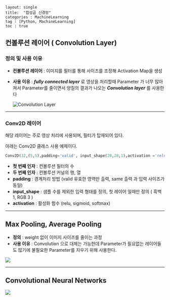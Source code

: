 ```
layout: single
title:  "합성곱 신경망"
categories : MachineLearning
tag : [Python, MachineLearning]
toc : true
```

## 컨볼루션 레이어 ( Convolution Layer)

### 정의 및 사용 이유

* __컨볼루션 레이어__ : 이미지를 필터를 통해 사이즈를 조정해 Activation Map을 생성

* __사용 이유__ : ___fully connected layer___ 로 영상을 처리할때 Parameter 가 너무 많아져서 Parameter를 줄이면서 양질의 결과가 나오는 ___Convolution layer___ 를 사용한다

  ![Convolution Layer](https://www.researchgate.net/profile/Hiromu-Yakura/publication/323792694/figure/fig1/AS:615019968475136@1523643595196/Outline-of-the-convolutional-layer.png)

---

### Conv2D 레이어

해당 레이어는 주로 영상 처리에 사용되며, 필터가 탑재되어 있다.

아래는 Conv2D 클래스 사용 예제이다.

```python
Conv2D(32,(5,5),padding='valid', input_shape(28,28,1),activation ='relu')
```

* __첫 번째 인자__ : 컨볼루션 필터의 수
* __두 번째 인자__ : 컨볼루션 커널의 행, 열
* __padding__ : 경계처리 방법 (valid 유효한 영역만 출력, same 출력 과 입력 사이즈가 동일)
* __input_shape__ : 샘플 수를 제외한 입력 형태를 정의, 첫 레이어 일때만 정의 ( 흑백 1, RGB 3 )
* __activation__ : 활성화 함수 (relu, sigmoid, softmax)

---

## Max Pooling, Average Pooling

* __정의__ : weight 없이 이미지 사이즈를 줄이는 과정
* __사용 이유__ : Convolution 으로 대체는 가능한데 Parameter가 필요없는 레이어들도 많기에 불필요한 Parameter를 지우기 위해 사용한다.

![](https://www.researchgate.net/publication/333593451/figure/fig2/AS:765890261966848@1559613876098/Illustration-of-Max-Pooling-and-Average-Pooling-Figure-2-above-shows-an-example-of-max.png)

---

## Convolutional Neural Networks

![](https://production-media.paperswithcode.com/method_collections/cnn.jpeg)





